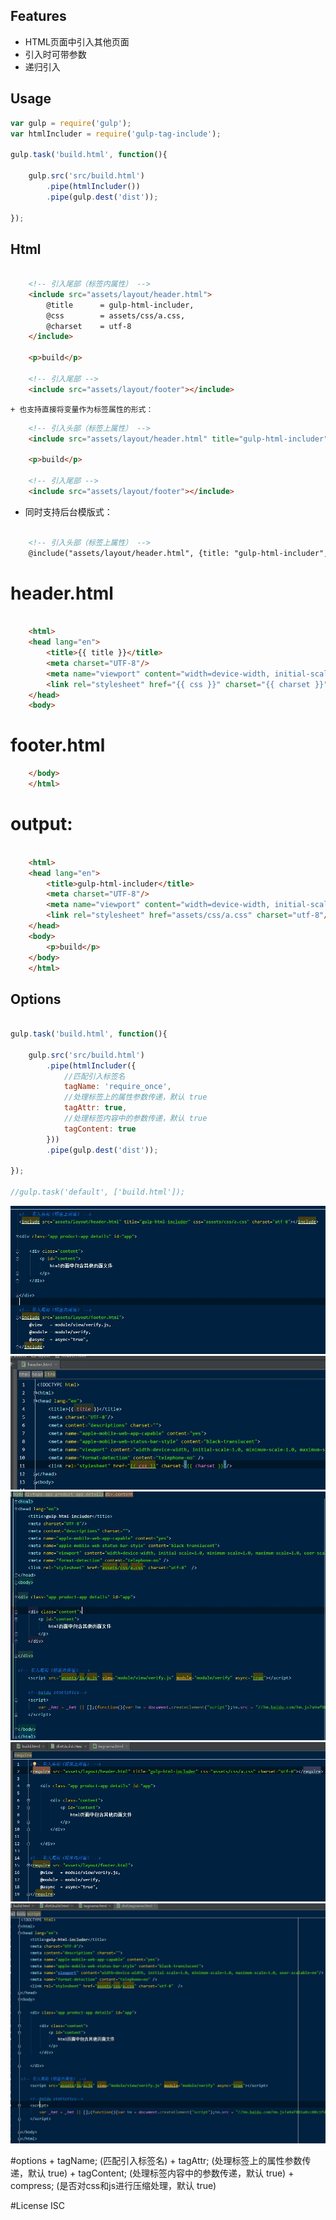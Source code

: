 
## Features

+ HTML页面中引入其他页面
+ 引入时可带参数
+ 递归引入

## Usage

```javascript
var gulp = require('gulp');
var htmlIncluder = require('gulp-tag-include');

gulp.task('build.html', function(){

    gulp.src('src/build.html')
        .pipe(htmlIncluder())
        .pipe(gulp.dest('dist'));

});
```

## Html
```html

    <!-- 引入尾部（标签内属性） -->
    <include src="assets/layout/header.html">
        @title      = gulp-html-includer,
        @css        = assets/css/a.css,
        @charset    = utf-8
    </include>

    <p>build</p>

    <!-- 引入尾部 -->
    <include src="assets/layout/footer"></include>
```
    + 也支持直接将变量作为标签属性的形式：
```html
    <!-- 引入头部（标签上属性） -->
    <include src="assets/layout/header.html" title="gulp-html-includer" css="assets/css/a.css" charset="utf-8"></include>

    <p>build</p>

    <!-- 引入尾部 -->
    <include src="assets/layout/footer"></include>

```

+ 同时支持后台模版式：
```html

    <!-- 引入头部（标签上属性） -->
    @include("assets/layout/header.html", {title: "gulp-html-includer", css: "assets/css/a.css", charset: "utf-8"} )

```

# header.html
```html

    <html>
    <head lang="en">
        <title>{{ title }}</title>
        <meta charset="UTF-8"/>
        <meta name="viewport" content="width=device-width, initial-scale=1.0"/>
        <link rel="stylesheet" href="{{ css }}" charset="{{ charset }}"/>
    </head>
    <body>

```

# footer.html
```html
    </body>
    </html>
```

# output:
```html

    <html>
    <head lang="en">
        <title>gulp-html-includer</title>
        <meta charset="UTF-8"/>
        <meta name="viewport" content="width=device-width, initial-scale=1.0"/>
        <link rel="stylesheet" href="assets/css/a.css" charset="utf-8"/>
    </head>
    <body>
        <p>build</p>
    </body>
    </html>

```

## Options
```javascript

gulp.task('build.html', function(){

    gulp.src('src/build.html')
        .pipe(htmlIncluder({
            //匹配引入标签名
            tagName: 'require_once',
            //处理标签上的属性参数传递，默认 true
            tagAttr: true,
            //处理标签内容中的参数传递，默认 true
            tagContent: true
        }))
        .pipe(gulp.dest('dist'));

});

//gulp.task('default', ['build.html']);

```

![Alt text](example/v1.jpg)
![Alt text](example/v1.1.jpg)
![Alt text](example/v2.jpg)
![Alt text](example/v3.jpg)
![Alt text](example/v4.jpg)

#options
    + tagName; (匹配引入标签名)
    + tagAttr; (处理标签上的属性参数传递，默认 true)
    + tagContent; (处理标签内容中的参数传递，默认 true)
    + compress; (是否对css和js进行压缩处理，默认 true)

#License
ISC

